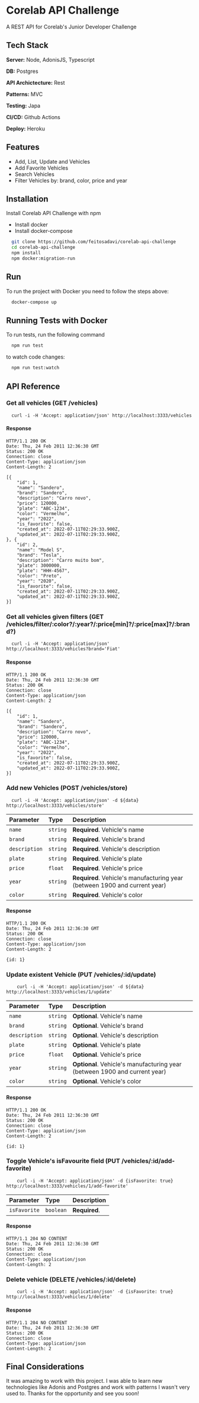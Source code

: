 
# Corelab API Challenge

A REST API for Corelab's Junior Developer Challenge



## Tech Stack

**Server:** Node, AdonisJS, Typescript

**DB:** Postgres

**API Archictecture:** Rest

**Patterns:** MVC

**Testing:** Japa

**CI/CD:** Github Actions

**Deploy:** Heroku



## Features

- Add, List, Update and Vehicles
- Add Favorite Vehicles
- Search Vehicles
- Filter Vehicles by: brand, color, price and year



## Installation

Install Corelab API Challenge with npm

 - Install docker
 - Install docker-compose

```bash
  git clone https://github.com/feitosadavi/corelab-api-challenge
  cd corelab-api-challenge
  npm install
  npm docker:migration-run
```


## Run

To run the project with Docker you need to follow the steps above:

```bash
  docker-compose up
```
    
## Running Tests with Docker

To run tests, run the following command

```bash
  npm run test
```

to watch code changes:

```bash
  npm run test:watch
```


## API Reference

### Get all vehicles (GET /vehicles)

```http
  curl -i -H 'Accept: application/json' http://localhost:3333/vehicles
```

#### Response

    HTTP/1.1 200 OK
    Date: Thu, 24 Feb 2011 12:36:30 GMT
    Status: 200 OK
    Connection: close
    Content-Type: application/json
    Content-Length: 2

    [{
        "id": 1,
        "name": "Sandero",
        "brand": "Sandero",
        "description": "Carro novo",
        "price": 120000,
        "plate": "ABC-1234",
        "color": "Vermelho",
        "year": "2022",
        "is_favorite": false,
        "created_at": 2022-07-11T02:29:33.900Z,
        "updated_at": 2022-07-11T02:29:33.900Z,
    }, {
        "id": 2,
        "name": "Model S",
        "brand": "Tesla",
        "description": "Carro muito bom",
        "plate": 3000000,
        "plate": "HHH-4567",
        "color": "Preto",
        "year": "2020",
        "is_favorite": false,
        "created_at": 2022-07-11T02:29:33.900Z,
        "updated_at": 2022-07-11T02:29:33.900Z,
    }]



### Get all vehicles given filters (GET /vehicles/filter/:color?/:year?/:price[min]?/:price[max]?/:brand?)

```http
  curl -i -H 'Accept: application/json' http://localhost:3333/vehicles?brand='Fiat'
```
    
#### Response

    HTTP/1.1 200 OK
    Date: Thu, 24 Feb 2011 12:36:30 GMT
    Status: 200 OK
    Connection: close
    Content-Type: application/json
    Content-Length: 2

    [{
        "id": 1,
        "name": "Sandero",
        "brand": "Sandero",
        "description": "Carro novo",
        "price": 120000,
        "plate": "ABC-1234",
        "color": "Vermelho",
        "year": "2022",
        "is_favorite": false,
        "created_at": 2022-07-11T02:29:33.900Z,
        "updated_at": 2022-07-11T02:29:33.900Z,
    }]



### Add new Vehicles (POST /vehicles/store)

```http
  curl -i -H 'Accept: application/json' -d ${data} http://localhost:3333/vehicles/store'
```

| Parameter | Type     | Description                |
| :-------- | :------- | :------------------------- |
| `name` | `string` | **Required**. Vehicle's name |
| `brand` | `string` | **Required**. Vehicle's brand |
| `description` | `string` | **Required**. Vehicle's description |
| `plate` | `string` | **Required**. Vehicle's plate |
| `price` | `float` | **Required**. Vehicle's price |
| `year` | `string` | **Required**. Vehicle's manufacturing year (between 1900 and current year) |
| `color` | `string` | **Required**. Vehicle's color |

#### Response

    HTTP/1.1 200 OK
    Date: Thu, 24 Feb 2011 12:36:30 GMT
    Status: 200 OK
    Connection: close
    Content-Type: application/json
    Content-Length: 2

    {id: 1}


### Update existent Vehicle (PUT /vehicles/:id/update)


```http
    curl -i -H 'Accept: application/json' -d ${data} http://localhost:3333/vehicles/1/update'
```

| Parameter | Type     | Description                |
| :-------- | :------- | :------------------------- |
| `name` | `string` | **Optional**. Vehicle's name |
| `brand` | `string` | **Optional**. Vehicle's brand |
| `description` | `string` | **Optional**. Vehicle's description |
| `plate` | `string` | **Optional**. Vehicle's plate |
| `price` | `float` | **Optional**. Vehicle's price |
| `year` | `string` | **Optional**. Vehicle's manufacturing year (between 1900 and current year) |
| `color` | `string` | **Optional**. Vehicle's color |

#### Response

    HTTP/1.1 200 OK
    Date: Thu, 24 Feb 2011 12:36:30 GMT
    Status: 200 OK
    Connection: close
    Content-Type: application/json
    Content-Length: 2

    {id: 1}


### Toggle Vehicle's isFavourite field (PUT /vehicles/:id/add-favorite)

```http
    curl -i -H 'Accept: application/json' -d {isFavorite: true} http://localhost:3333/vehicles/1/add-favorite'
```

| Parameter | Type     | Description                |
| :-------- | :------- | :------------------------- |
| `isFavorite` | `boolean` | **Required**. |

#### Response

    HTTP/1.1 204 NO CONTENT
    Date: Thu, 24 Feb 2011 12:36:30 GMT
    Status: 200 OK
    Connection: close
    Content-Type: application/json
    Content-Length: 2

### Delete vehicle (DELETE /vehicles/:id/delete)

```http
    curl -i -H 'Accept: application/json' -d {isFavorite: true} http://localhost:3333/vehicles/1/delete'
```

#### Response

    HTTP/1.1 204 NO CONTENT
    Date: Thu, 24 Feb 2011 12:36:30 GMT
    Status: 200 OK
    Connection: close
    Content-Type: application/json
    Content-Length: 2
## Final Considerations

It was amazing to work with this project. I was able to learn new technologies like Adonis and Postgres and work with patterns I wasn't very used to. Thanks for the opportunity and see you soon!

